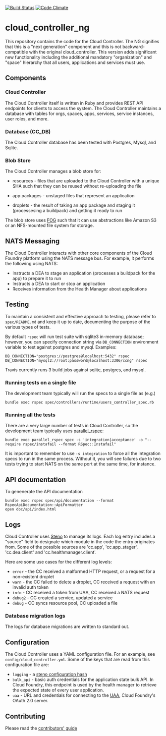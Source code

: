 [![Build Status](https://travis-ci.org/cloudfoundry/cloud_controller_ng.png)](https://travis-ci.org/cloudfoundry/cloud_controller_ng)
[![Code Climate](https://codeclimate.com/github/cloudfoundry/cloud_controller_ng.png)](https://codeclimate.com/github/cloudfoundry/cloud_controller_ng)

# cloud_controller_ng

This repository contains the code for the Cloud Controller. The NG signifies
that this is a "next generation" component and this is not backward-compatible
with the original cloud_controller. This version adds significant new
functionality including the additional mandatory "organization" and "space"
hierarchy that all users, applications and services must use.

## Components

### Cloud Controller

The Cloud Controller itself is written in Ruby and provides REST API endpoints
for clients to access the system. The Cloud Controller maintains a database with
tables for orgs, spaces, apps, services, service instances, user roles, and more.

### Database (CC_DB)

The Cloud Controller database has been tested with Postgres, Mysql, and Sqlite.

### Blob Store

The Cloud Controller manages a blob store for:

- resources - files that are uploaded to the Cloud Controller with a unique SHA
  such that they can be reused without re-uploading the file

- app packages - unstaged files that represent an application

- droplets - the result of taking an app package and staging it
  (processesing a buildpack) and getting it ready to run

The blob store uses [FOG][fog] such that it can use abstractions like
Amazon S3 or an NFS-mounted file system for storage.

[fog]: http://fog.io/

## NATS Messaging

The Cloud Controller interacts with other core components of the Cloud Foundry
platform using the NATS message bus. For example, it performs the following using NATS:

- Instructs a DEA to stage an application (processes a buildpack for the app) to prepare it to run
- Instructs a DEA to start or stop an application
- Receives information from the Health Manager about applications

## Testing

To maintain a consistent and effective approach to testing, please refer to `spec/README.md` and
keep it up to date, documenting the purpose of the various types of tests.

By default `rspec` will run test suite with sqlite3 in-memory database;
however, you can specify connection string via `DB_CONNECTION` environment
variable to test against postgres and mysql. Examples:

    DB_CONNECTION="postgres://postgres@localhost:5432" rspec
    DB_CONNECTION="mysql2://root:password@localhost:3306/ccng" rspec

Travis currently runs 3 build jobs against sqlite, postgres, and mysql.

### Running tests on a single file

The development team typically will run the specs to a single file as (e.g.)

    bundle exec rspec spec/controllers/runtime/users_controller_spec.rb

### Running all the tests

There are a very large number of tests in Cloud Controller, so the development team typically uses [parallel_rspec](https://github.com/grosser/parallel_tests):

    bundle exec parallel_rspec spec -s 'integration|acceptance' -o "--require rspec/instafail --format RSpec::Instafail"

It is important to remember to use `-s integration` to force all the integration specs to run in the same process.
Without it, you will see failures due to two tests trying to start NATS on the same port at the same time, for instance.

## API documentation

To genenerate the API documentation

    bundle exec rspec spec/api/documentation --format RspecApiDocumentation::ApiFormatter
    open doc/api/index.html

## Logs

Cloud Controller uses [Steno](http://github.com/cloudfoundry/steno) to manage its logs.
Each log entry includes a "source" field to designate which module in the code the
entry originates from.  Some of the possible sources are 'cc.app', 'cc.app_stager',
'cc.dea.client' and 'cc.healthmanager.client'.

Here are some use cases for the different log levels:
* `error` - the CC received a malformed HTTP request, or a request for a non-existent droplet
* `warn` - the CC failed to delete a droplet, CC received a request with an invalid auth token
* `info` - CC received a token from UAA, CC received a NATS request
* `debug2` - CC created a service, updated a service
* `debug` - CC syncs resource pool, CC uploaded a file

### Database migration logs

The logs for database migrations are written to standard out.

## Configuration

The Cloud Controller uses a YAML configuration file.
For an example, see `config/cloud_controller.yml`.
Some of the keys that are read from this configuration file are:

* `logging` - a [steno configuration hash](http://github.com/cloudfoundry/steno#from-yaml-file)
* `bulk_api` - basic auth credentials for the application state bulk API. In Cloud Foundry,
this endpoint is used by the health manager to retrieve the expected state of every user
application.
* `uaa` - URL and credentials for connecting to the [UAA](github.com/cloudfoundry/uaa),
Cloud Foundry's OAuth 2.0 server.

## Contributing

Please read the [contributors' guide](https://github.com/cloudfoundry/cloud_controller_ng/blob/master/CONTRIBUTING.md)
